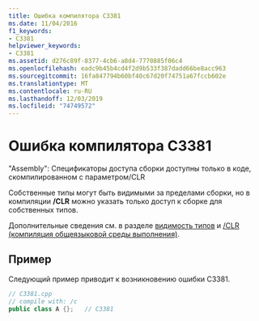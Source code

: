 ```yaml
---
title: Ошибка компилятора C3381
ms.date: 11/04/2016
f1_keywords:
- C3381
helpviewer_keywords:
- C3381
ms.assetid: d276c89f-8377-4cb6-a8d4-7770885f06c4
ms.openlocfilehash: eadc9b45b4cd4f2d9b533f387dadd66be8acc963
ms.sourcegitcommit: 16fa847794b60bf40c67d20f74751a67fccb602e
ms.translationtype: MT
ms.contentlocale: ru-RU
ms.lasthandoff: 12/03/2019
ms.locfileid: "74749572"
---
```

# <a name="compiler-error-c3381"></a>Ошибка компилятора C3381

"Assembly": Спецификаторы доступа сборки доступны только в коде, скомпилированном с параметром/CLR

Собственные типы могут быть видимыми за пределами сборки, но в компиляции **/CLR** можно указать только доступ к сборке для собственных типов.

Дополнительные сведения см. в разделе [видимость типов](../../dotnet/how-to-define-and-consume-classes-and-structs-cpp-cli.md#BKMK_Type_visibility) и [/CLR (компиляция общеязыковой среды выполнения)](../../build/reference/clr-common-language-runtime-compilation.md).

## <a name="example"></a>Пример

Следующий пример приводит к возникновению ошибки C3381.

```cpp
// C3381.cpp
// compile with: /c
public class A {};   // C3381
```
